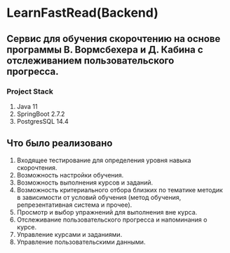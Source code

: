 # LearnFastRead(Backend)
## Cервис для обучения скорочтению на основе программы В. Вормсбехера и Д. Кабина с отслеживанием пользовательского прогресса.
### Project Stаck 
1. Java 11
2. SpringBoot 2.7.2
3. PostgresSQL 14.4
## Что было реализовано
1. Входящее тестирование для определения уровня навыка скорочтения.
2. Возможность настройки обучения.
3. Возможность выполнения курсов и заданий.
4. Возможность критериального отбора близких по тематике методик в зависимости от условий обучения (метод обучения, репрезентативная система и прочее).
5. Просмотр и выбор упражнений для выполнения вне курса.
6. Отслеживание пользовательского прогресса и напоминания о курсе.
7. Управление курсами и заданиями.
8. Управление пользовательскими данными.
